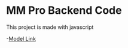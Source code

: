 # MM Pro Backend Code

This project is made with javascript



-[Model Link](https://www.youtube.com/redirect?event=video_description&redir_token=QUFFLUhqa1VxMHdTdW5ORzB2aG1LNC10aXVoUG9KWVgtQXxBQ3Jtc0trakhldXFfUWF0alYzRm5MSHBqdm1EdFpNMU42dDltNjB4RmtVdzNhTDNxMjNHX1FGRF9QcWtCMFc1UU5rN2JNZ1NCUEFRdE5uSEh0cEhzWlJPVDNidDJOblBOaERzamF1ZU5IWXNPUTU4WjYyUThyNA&q=https%3A%2F%2Fapp.eraser.io%2Fworkspace%2FYtPqZ1VogxGy1jzIDkzj%3Forigin%3Dshare&v=9B4CvtzXRpc)
